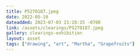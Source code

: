 ```yaml
---
title: P5270187.jpeg
date: 2022-05-10
dateadded: 2023-07-03 21:28:15 -0700
link: /assets/clearings/P5270187.jpeg
gallery: clearings-exhibition
layout: asset
tags: ["drawing", "art", "Martha", "Grapefruits"]
--- 
```


